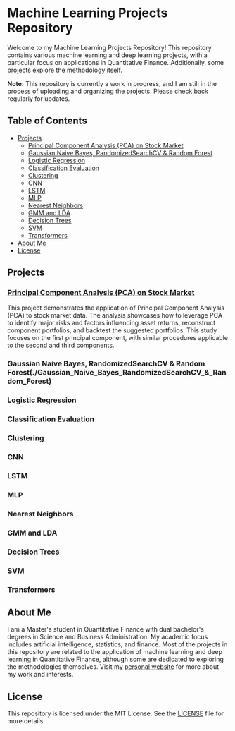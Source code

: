 
# Machine Learning Projects Repository

Welcome to my Machine Learning Projects Repository! This repository contains various machine learning and deep learning projects, with a particular focus on applications in Quantitative Finance. Additionally, some projects explore the methodology itself.

**Note:** This repository is currently a work in progress, and I am still in the process of uploading and organizing the projects. Please check back regularly for updates.

## Table of Contents

- [Projects](#projects)
  - [Principal Component Analysis (PCA) on Stock Market](#principal-component-analysis-pca-on-stock-market)
  - [Gaussian Naive Bayes, RandomizedSearchCV & Random Forest](#gaussian-naive-bayes,-randomizedsearchcv-&-random-forest)
  - [Logistic Regression](#logistic-regression)
  - [Classification Evaluation](#classification-evaluation)
  - [Clustering](#clustering)
  - [CNN](#cnn)
  - [LSTM](#lstm)
  - [MLP](#mlp)
  - [Nearest Neighbors](#nearest-neighbors)
  - [GMM and LDA](#gmm-and-lda)
  - [Decision Trees](#decision-trees)
  - [SVM](#svm)
  - [Transformers](#transformers)
- [About Me](#about-me)
- [License](#license)

## Projects

### [Principal Component Analysis (PCA) on Stock Market](./PCA_on_Stock_Market)
This project demonstrates the application of Principal Component Analysis (PCA) to stock market data. The analysis showcases how to leverage PCA to identify major risks and factors influencing asset returns, reconstruct component portfolios, and backtest the suggested portfolios. This study focuses on the first principal component, with similar procedures applicable to the second and third components.

### Gaussian Naive Bayes, RandomizedSearchCV & Random Forest(./Gaussian_Naive_Bayes_RandomizedSearchCV_&_Random_Forest)


### Logistic Regression


### Classification Evaluation


### Clustering


### CNN


### LSTM


### MLP


### Nearest Neighbors


### GMM and LDA


### Decision Trees


### SVM


### Transformers


## About Me

I am a Master's student in Quantitative Finance with dual bachelor's degrees in Science and Business Administration. My academic focus includes artificial intelligence, statistics, and finance. Most of the projects in this repository are related to the application of machine learning and deep learning in Quantitative Finance, although some are dedicated to exploring the methodologies themselves. Visit my [personal website](https://justinyuchi.github.io/justinyuchihsu.github.io/) for more about my work and interests.

## License

This repository is licensed under the MIT License. See the [LICENSE](LICENSE) file for more details.
